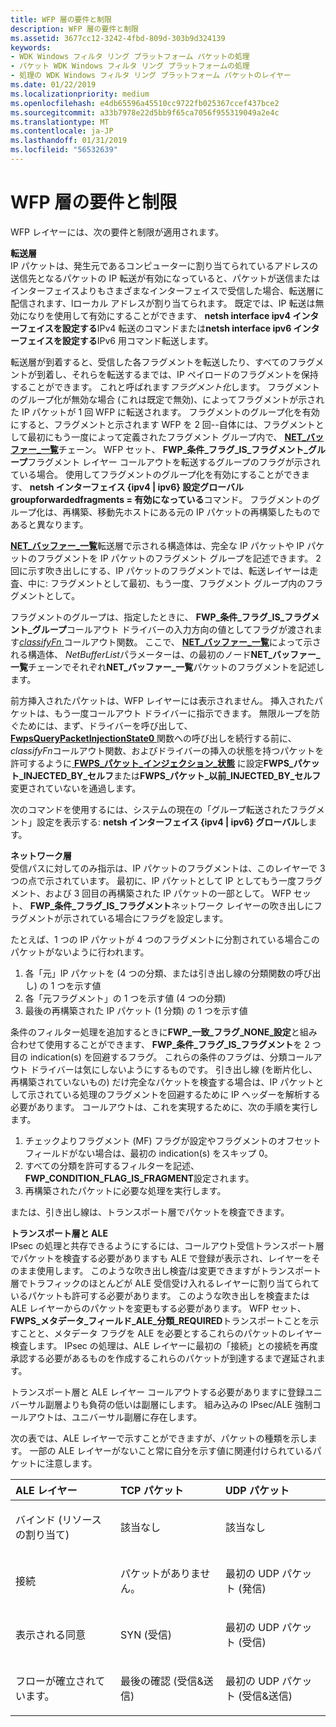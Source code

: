 ```yaml
---
title: WFP 層の要件と制限
description: WFP 層の要件と制限
ms.assetid: 3677cc12-3242-4fbd-809d-303b9d324139
keywords:
- WDK Windows フィルタ リング プラットフォーム パケットの処理
- パケット WDK Windows フィルタ リング プラットフォームの処理
- 処理の WDK Windows フィルタ リング プラットフォーム パケットのレイヤー
ms.date: 01/22/2019
ms.localizationpriority: medium
ms.openlocfilehash: e4db65596a45510cc9722fb025367ccef437bce2
ms.sourcegitcommit: a33b7978e22d5bb9f65ca7056f955319049a2e4c
ms.translationtype: MT
ms.contentlocale: ja-JP
ms.lasthandoff: 01/31/2019
ms.locfileid: "56532639"
---
```

# <a name="wfp-layer-requirements-and-restrictions"></a>WFP 層の要件と制限


WFP レイヤーには、次の要件と制限が適用されます。

<a href="" id="forwarding-layer-------"></a>**転送層**   
IP パケットは、発生元であるコンピューターに割り当てられているアドレスの送信先となるパケットの IP 転送が有効になっていると、パケットが送信またはインターフェイスよりもさまざまなインターフェイスで受信した場合、転送層に配信されます、lローカル アドレスが割り当てられます。 既定では、IP 転送は無効になりを使用して有効にすることができます、 **netsh interface ipv4 インターフェイスを設定する**IPv4 転送のコマンドまたは**netsh interface ipv6 インターフェイスを設定する**IPv6 用コマンド転送します。

転送層が到着すると、受信した各フラグメントを転送したり、すべてのフラグメントが到着し、それらを転送するまでは、IP ペイロードのフラグメントを保持することができます。 これと呼ばれます*フラグメント化*します。 フラグメントのグループ化が無効な場合 (これは既定で無効)、によってフラグメントが示された IP パケットが 1 回 WFP に転送されます。 フラグメントのグループ化を有効にすると、フラグメントと示されます WFP を 2 回--自体には、フラグメントとして最初にもう一度によって定義されたフラグメント グループ内で、 [ **NET\_バッファー\_一覧**](https://msdn.microsoft.com/library/windows/hardware/ff568388)チェーン。 WFP セット、 **FWP\_条件\_フラグ\_IS\_フラグメント\_グループ**フラグメント レイヤー コールアウトを転送するグループのフラグが示されている場合。 使用してフラグメントのグループ化を有効にすることができます、 **netsh インターフェイス {ipv4 | ipv6} 設定グローバル groupforwardedfragments = 有効になっている**コマンド。 フラグメントのグループ化は、再構築、移動先ホストにある元の IP パケットの再構築したものであると異なります。

[ **NET\_バッファー\_一覧**](https://msdn.microsoft.com/library/windows/hardware/ff568388)転送層で示される構造体は、完全な IP パケットや IP パケットのフラグメントを IP パケットのフラグメント グループを記述できます。 2 回に示す吹き出しにする、IP パケットのフラグメントでは、転送レイヤーは走査、中に: フラグメントとして最初、もう一度、フラグメント グループ内のフラグメントとして。

フラグメントのグループは、指定したときに、 **FWP\_条件\_フラグ\_IS\_フラグメント\_グループ**コールアウト ドライバーの入力方向の値としてフラグが渡されます[*classifyFn* ](https://msdn.microsoft.com/library/windows/hardware/ff544890)コールアウト関数。 ここで、 [ **NET\_バッファー\_一覧**](https://msdn.microsoft.com/library/windows/hardware/ff568388)によって示される構造体、 *NetBufferList*パラメーターは、の最初のノード**NET\_バッファー\_一覧**チェーンでそれぞれ**NET\_バッファー\_一覧**パケットのフラグメントを記述します。

前方挿入されたパケットは、WFP レイヤーには表示されません。 挿入されたパケットは、もう一度コールアウト ドライバーに指示できます。 無限ループを防ぐためには、まず、ドライバーを呼び出して、 [ **FwpsQueryPacketInjectionState0** ](https://msdn.microsoft.com/library/windows/hardware/ff551202)関数への呼び出しを続行する前に、 *classifyFn*コールアウト関数、およびドライバーの挿入の状態を持つパケットを許可するように[ **FWPS\_パケット\_インジェクション\_状態**](https://msdn.microsoft.com/library/windows/hardware/ff552408) に設定**FWPS\_パケット\_INJECTED\_BY\_セルフ**または**FWPS\_パケット\_以前\_INJECTED\_BY\_セルフ**変更されていないを通過します。

次のコマンドを使用するには、システムの現在の「グループ転送されたフラグメント」設定を表示する: **netsh インターフェイス {ipv4 | ipv6} グローバル**します。

<a href="" id="network-layer-------"></a>**ネットワーク層**   
受信パスに対してのみ指示は、IP パケットのフラグメントは、このレイヤーで 3 つの点で示されています。 最初に、IP パケットとして IP としてもう一度フラグメント、および 3 回目の再構築された IP パケットの一部として。 WFP セット、 **FWP\_条件\_フラグ\_IS\_フラグメント**ネットワーク レイヤーの吹き出しにフラグメントが示されている場合にフラグを設定します。 

たとえば、1 つの IP パケットが 4 つのフラグメントに分割されている場合このパケットがないように行われます。

1. 各「元」IP パケットを (4 つの分類、または引き出し線の分類関数の呼び出し) の 1 つを示す値
2. 各「元フラグメント」の 1 つを示す値 (4 つの分類)
3. 最後の再構築された IP パケット (1 分類) の 1 つを示す値

条件のフィルター処理を追加するときに**FWP\_一致\_フラグ\_NONE\_設定**と組み合わせて使用することができます、 **FWP\_条件\_フラグ\_IS\_フラグメント**を 2 つ目の indication(s) を回避するフラグ。 これらの条件のフラグは、分類コールアウト ドライバーは気にしないようにするものです。 引き出し線 (を断片化し、再構築されていないもの) だけ完全なパケットを検査する場合は、IP パケットとして示されている処理のフラグメントを回避するために IP ヘッダーを解析する必要があります。 コールアウトは、これを実現するために、次の手順を実行します。

1. チェックよりフラグメント (MF) フラグが設定やフラグメントのオフセット フィールドがない場合は、最初の indication(s) をスキップ 0。
2. すべての分類を許可するフィルターを記述、 **FWP_CONDITION_FLAG_IS_FRAGMENT**設定されます。
3. 再構築されたパケットに必要な処理を実行します。

 または、引き出し線は、トランスポート層でパケットを検査できます。

<a href="" id="transport-layer-and-ale-------"></a>**トランスポート層と ALE**   
IPsec の処理と共存できるようにするには、コールアウト受信トランスポート層でパケットを検査する必要がありますも ALE で登録が表示され、レイヤーをそのまま使用します。 このような吹き出し検査/は変更できますがトランスポート層でトラフィックのほとんどが ALE 受信受け入れるレイヤーに割り当てられているパケットも許可する必要があります。 このような吹き出しを検査または ALE レイヤーからのパケットを変更もする必要があります。 WFP セット、 **FWPS\_メタデータ\_フィールド\_ALE\_分類\_REQUIRED**トランスポートことを示すことと、メタデータ フラグを ALE を必要とするこれらのパケットのレイヤー検査します。 IPsec の処理は、ALE レイヤーに最初の「接続」との接続を再度承認する必要があるものを作成するこれらのパケットが到達するまで遅延されます。

トランスポート層と ALE レイヤー コールアウトする必要がありますに登録ユニバーサル副層よりも負荷の低いは副層にします。 組み込みの IPsec/ALE 強制コールアウトは、ユニバーサル副層に存在します。

次の表では、ALE レイヤーで示すことができますが、パケットの種類を示します。 一部の ALE レイヤーがないこと常に自分を示す値に関連付けられているパケットに注意します。

<table>
<colgroup>
<col width="33%" />
<col width="33%" />
<col width="33%" />
</colgroup>
<thead>
<tr class="header">
<th align="left">ALE レイヤー</th>
<th align="left">TCP パケット</th>
<th align="left">UDP パケット</th>
</tr>
</thead>
<tbody>
<tr class="odd">
<td align="left"><p>バインド (リソースの割り当て)</p></td>
<td align="left"><p>該当なし</p></td>
<td align="left"><p>該当なし</p></td>
</tr>
<tr class="even">
<td align="left"><p>接続</p></td>
<td align="left"><p>パケットがありません。</p></td>
<td align="left"><p>最初の UDP パケット (発信)</p></td>
</tr>
<tr class="odd">
<td align="left"><p>表示される同意</p></td>
<td align="left"><p>SYN (受信)</p></td>
<td align="left"><p>最初の UDP パケット (受信)</p></td>
</tr>
<tr class="even">
<td align="left"><p>フローが確立されています。</p></td>
<td align="left"><p>最後の確認 (受信&amp;送信)</p></td>
<td align="left"><p>最初の UDP パケット (受信&amp;送信)</p></td>
</tr>
</tbody>
</table>

 

 

 





